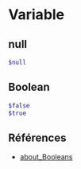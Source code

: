 # Variable 

## null

```bash
$null
```
## Boolean 

```bash
$false
$true
```

## Références 
- [about_Booleans](https://learn.microsoft.com/en-us/powershell/module/microsoft.powershell.core/about/about_booleans?view=powershell-7.4)
